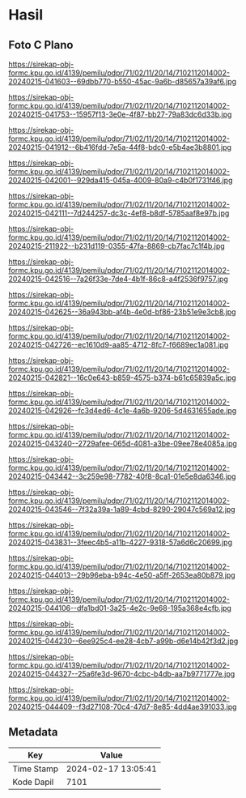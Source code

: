 # Hasil

## Foto C Plano

https://sirekap-obj-formc.kpu.go.id/4139/pemilu/pdpr/71/02/11/20/14/7102112014002-20240215-041603--69dbb770-b550-45ac-9a6b-d85657a39af6.jpg

https://sirekap-obj-formc.kpu.go.id/4139/pemilu/pdpr/71/02/11/20/14/7102112014002-20240215-041753--15957f13-3e0e-4f87-bb27-79a83dc6d33b.jpg

https://sirekap-obj-formc.kpu.go.id/4139/pemilu/pdpr/71/02/11/20/14/7102112014002-20240215-041912--6b416fdd-7e5a-44f8-bdc0-e5b4ae3b8801.jpg

https://sirekap-obj-formc.kpu.go.id/4139/pemilu/pdpr/71/02/11/20/14/7102112014002-20240215-042001--929da415-045a-4009-80a9-c4b0f1731f46.jpg

https://sirekap-obj-formc.kpu.go.id/4139/pemilu/pdpr/71/02/11/20/14/7102112014002-20240215-042111--7d244257-dc3c-4ef8-b8df-5785aaf8e97b.jpg

https://sirekap-obj-formc.kpu.go.id/4139/pemilu/pdpr/71/02/11/20/14/7102112014002-20240215-211922--b231d119-0355-47fa-8869-cb7fac7c1f4b.jpg

https://sirekap-obj-formc.kpu.go.id/4139/pemilu/pdpr/71/02/11/20/14/7102112014002-20240215-042516--7a26f33e-7de4-4b1f-86c8-a4f2536f9757.jpg

https://sirekap-obj-formc.kpu.go.id/4139/pemilu/pdpr/71/02/11/20/14/7102112014002-20240215-042625--36a943bb-af4b-4e0d-bf86-23b51e9e3cb8.jpg

https://sirekap-obj-formc.kpu.go.id/4139/pemilu/pdpr/71/02/11/20/14/7102112014002-20240215-042726--ec1610d9-aa85-4712-8fc7-f6689ec1a081.jpg

https://sirekap-obj-formc.kpu.go.id/4139/pemilu/pdpr/71/02/11/20/14/7102112014002-20240215-042821--16c0e643-b859-4575-b374-b61c65839a5c.jpg

https://sirekap-obj-formc.kpu.go.id/4139/pemilu/pdpr/71/02/11/20/14/7102112014002-20240215-042926--fc3d4ed6-4c1e-4a6b-9206-5d4631655ade.jpg

https://sirekap-obj-formc.kpu.go.id/4139/pemilu/pdpr/71/02/11/20/14/7102112014002-20240215-043240--2729afee-065d-4081-a3be-09ee78e4085a.jpg

https://sirekap-obj-formc.kpu.go.id/4139/pemilu/pdpr/71/02/11/20/14/7102112014002-20240215-043442--3c259e98-7782-40f8-8ca1-01e5e8da6346.jpg

https://sirekap-obj-formc.kpu.go.id/4139/pemilu/pdpr/71/02/11/20/14/7102112014002-20240215-043546--7f32a39a-1a89-4cbd-8290-29047c569a12.jpg

https://sirekap-obj-formc.kpu.go.id/4139/pemilu/pdpr/71/02/11/20/14/7102112014002-20240215-043831--3feec4b5-a11b-4227-9318-57a6d6c20699.jpg

https://sirekap-obj-formc.kpu.go.id/4139/pemilu/pdpr/71/02/11/20/14/7102112014002-20240215-044013--29b96eba-b94c-4e50-a5ff-2653ea80b879.jpg

https://sirekap-obj-formc.kpu.go.id/4139/pemilu/pdpr/71/02/11/20/14/7102112014002-20240215-044106--dfa1bd01-3a25-4e2c-9e68-195a368e4cfb.jpg

https://sirekap-obj-formc.kpu.go.id/4139/pemilu/pdpr/71/02/11/20/14/7102112014002-20240215-044230--6ee925c4-ee28-4cb7-a99b-d6e14b42f3d2.jpg

https://sirekap-obj-formc.kpu.go.id/4139/pemilu/pdpr/71/02/11/20/14/7102112014002-20240215-044327--25a6fe3d-9670-4cbc-b4db-aa7b9771777e.jpg

https://sirekap-obj-formc.kpu.go.id/4139/pemilu/pdpr/71/02/11/20/14/7102112014002-20240215-044409--f3d27108-70c4-47d7-8e85-4dd4ae391033.jpg


## Metadata

| Key        | Value               |
| ---------- | ------------------- |
| Time Stamp | 2024-02-17 13:05:41 |
| Kode Dapil | 7101                |



